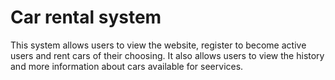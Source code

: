 # Car rental system
This system allows users to view the website, register to become active users
and rent cars of their choosing. It also allows users to view the history and
more information about cars available for seervices.
